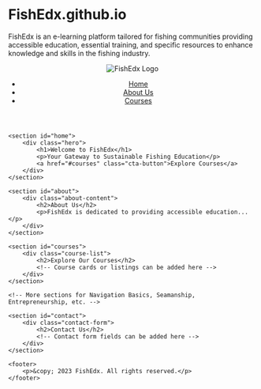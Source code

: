 # FishEdx.github.io
FishEdx is an e-learning platform tailored for fishing communities providing accessible education, essential training, and specific resources to enhance knowledge and skills in the fishing industry. 
<!DOCTYPE html>
<html lang="en">
<head>
    <meta charset="UTF-8">
    <meta name="viewport" content="width=device-width, initial-scale=1.0">
    <title>FishEdx - Empowering Fishing Communities</title>
    <link rel="stylesheet" href="styles.css"> <!-- Link to your stylesheet -->
</head>
<body>
    <header>
        <nav>
            <div class="logo">
                <img src="logo.png" alt="FishEdx Logo">
            </div>
            <ul class="nav-links">
                <li><a href="#home">Home</a></li>
                <li><a href="#about">About Us</a></li>
                <li><a href="#courses">Courses</a></li>
                <!-- Add more navigation links here -->
            </ul>
        </nav>
    </header>
    
    <section id="home">
        <div class="hero">
            <h1>Welcome to FishEdx</h1>
            <p>Your Gateway to Sustainable Fishing Education</p>
            <a href="#courses" class="cta-button">Explore Courses</a>
        </div>
    </section>

    <section id="about">
        <div class="about-content">
            <h2>About Us</h2>
            <p>FishEdx is dedicated to providing accessible education...</p>
        </div>
    </section>

    <section id="courses">
        <div class="course-list">
            <h2>Explore Our Courses</h2>
            <!-- Course cards or listings can be added here -->
        </div>
    </section>

    <!-- More sections for Navigation Basics, Seamanship, Entrepreneurship, etc. -->

    <section id="contact">
        <div class="contact-form">
            <h2>Contact Us</h2>
            <!-- Contact form fields can be added here -->
        </div>
    </section>

    <footer>
        <p>&copy; 2023 FishEdx. All rights reserved.</p>
    </footer>
</body>
</html>
